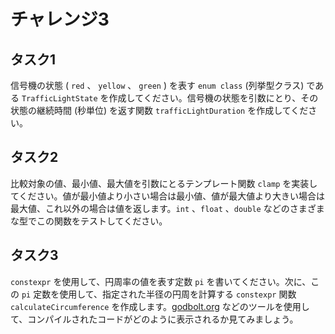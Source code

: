 # チャレンジ3

## タスク1

信号機の状態 ( `red` 、 `yellow` 、 `green` ) を表す `enum class` (列挙型クラス) である `TrafficLightState` を作成してください。信号機の状態を引数にとり、その状態の継続時間 (秒単位) を返す関数 `trafficLightDuration` を作成してください。

## タスク2

比較対象の値、最小値、最大値を引数にとるテンプレート関数 `clamp` を実装してください。値が最小値より小さい場合は最小値、値が最大値より大きい場合は最大値、これ以外の場合は値を返します。`int` 、`float` 、`double` などのさまざまな型でこの関数をテストしてください。

## タスク3

`constexpr` を使用して、円周率の値を表す定数 `pi` を書いてください。次に、この `pi` 定数を使用して、指定された半径の円周を計算する `constexpr` 関数 `calculateCircumference` を作成します。[godbolt.org](https://godbolt.org/) などのツールを使用して、コンパイルされたコードがどのように表示されるか見てみましょう。
